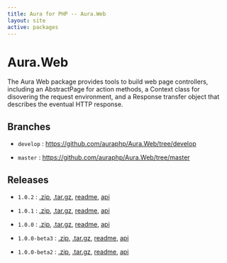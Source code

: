 ```yaml
---
title: Aura for PHP -- Aura.Web
layout: site
active: packages
---
```


Aura.Web
========

The Aura Web package provides tools to build web page controllers, including an AbstractPage for action methods, a Context class for disovering the request environment, and a Response transfer object that describes the eventual HTTP response.

Branches
--------

- `develop` : <https://github.com/auraphp/Aura.Web/tree/develop>

- `master` : <https://github.com/auraphp/Aura.Web/tree/master>

Releases
--------

- `1.0.2` : [.zip](https://github.com/auraphp/Aura.Web/zipball/1.0.2), [.tar.gz](https://github.com/auraphp/Aura.Web/tarball/1.0.2), [readme](1.0.2/), [api](1.0.2/api/)

- `1.0.1` : [.zip](https://github.com/auraphp/Aura.Web/zipball/1.0.1), [.tar.gz](https://github.com/auraphp/Aura.Web/tarball/1.0.1), [readme](1.0.1/), [api](1.0.1/api/)

- `1.0.0` : [.zip](https://github.com/auraphp/Aura.Web/zipball/1.0.0), [.tar.gz](https://github.com/auraphp/Aura.Web/tarball/1.0.0), [readme](1.0.0/), [api](1.0.0/api/)

- `1.0.0-beta3` : [.zip](https://github.com/auraphp/Aura.Web/zipball/1.0.0-beta3), [.tar.gz](https://github.com/auraphp/Aura.Web/tarball/1.0.0-beta3), [readme](1.0.0-beta3/), [api](1.0.0-beta3/api/)

- `1.0.0-beta2` : [.zip](https://github.com/auraphp/Aura.Web/zipball/1.0.0-beta2), [.tar.gz](https://github.com/auraphp/Aura.Web/tarball/1.0.0-beta2), [readme](1.0.0-beta2/), [api](1.0.0-beta2/api/)
